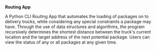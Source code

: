 **Routing App**

A Python CLI Routing App that automates the loading of packages on to delivery trucks, while considering any special constraints a package may have.
Through the use of data structures and algorithms, the program recursively determines the shortest distance between the truck's current location and the target address
of the next potential package.
Users can view the status of any or all packages at any given time.
